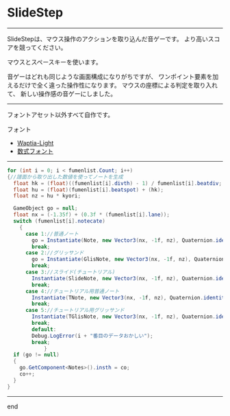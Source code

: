 # SlideStep

---

SlideStepは、マウス操作のアクションを取り込んだ音ゲーです。
より高いスコアを競ってください。

マウスとスペースキーを使います。

音ゲーはどれも同じような画面構成になりがちですが、
ワンポイント要素を加えるだけで全く違った操作性になります。
マウスの座標による判定を取り入れて、
新しい操作感の音ゲーにしました。

---

フォントアセット以外すべて自作です。

フォント
- [Waptia-Light](https://moji-waku.com/waptia/)
- [数式フォント](http://sapphire.hacca.jp/font/sushiki.html)

---
```cs
for (int i = 0; i < fumenlist.Count; i++)
{//譜面から取り出した数値を使ってノートを生成
  float hk = (float)((fumenlist[i].divth) - 1) / fumenlist[i].beatdiv;
  float hu = (float)(fumenlist[i].beatspot) + (hk);
  float nz = hu * kyori;

  GameObject go = null;
  float nx = (-1.35f) + (0.3f * (fumenlist[i].lane));
  switch (fumenlist[i].notecate)
    {
      case 1://普通ノート
        go = Instantiate(Note, new Vector3(nx, -1f, nz), Quaternion.identity);
        break;
      case 2://グリッサンド
        go = Instantiate(GlisNote, new Vector3(nx, -1f, nz), Quaternion.identity);
        break;
      case 3://スライド(チュートリアル)
        Instantiate(SlideNote, new Vector3(nx, -1f, nz), Quaternion.identity);
        break;
      case 4://チュートリアル用普通ノート
        Instantiate(TNote, new Vector3(nx, -1f, nz), Quaternion.identity);
        break;
      case 5://チュートリアル用グリッサンド
        Instantiate(TGlisNote, new Vector3(nx, -1f, nz), Quaternion.identity);
        break;
        default:
        Debug.LogError(i + "番目のデータおかしい");
        break;
            }
  if (go != null)
  {
    go.GetComponent<Notes>().insth = co;
    co++;
  }
}
```
---
end
